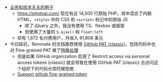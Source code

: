 - [业务和技术无关的例子](https://twitter.com/levelsio/status/1675829733668319233)
	- https://photoai.com/ 现在有近 14,000 行原始 PHP，其中混合了内联 HTML、`<style>` 中的 CSS 和 `<script>` 标记中的原始 JS
		- 除了 jQuery 之外，我没有使用 TS、flexbox 或框架
		- 但使用了大量的 `$.ajax()` 和 `float:left`
	- 却有 1,872 名付费用户，月收入 61,808 美元
- 今日踩坑，Renovate 的文档推荐使用 [GitHub PAT (classic)](https://docs.renovatebot.com/getting-started/running/#githubcom-token-for-release-notes:~:text=a%20github.com-,PAT%20(classic),-.%20Otherwise%20you%20will)，包括代码中也对 Fine-grained PAT 做了[特殊处理](https://github.com/renovatebot/renovate/blob/4db86c202a92953f1db2909a536b8888afe722d9/lib/workers/global/config/parse/env.ts#L166-L179)
	- 但是如果 GitHub organization 启用了 Restrict access via personal access tokens (classic) 就会导致在使用 GitHub PAT (classic) 去访问这个组织下的代码仓库时被拒绝
	- [Support github fine-grained token](https://github.com/renovatebot/renovate/issues/18459)